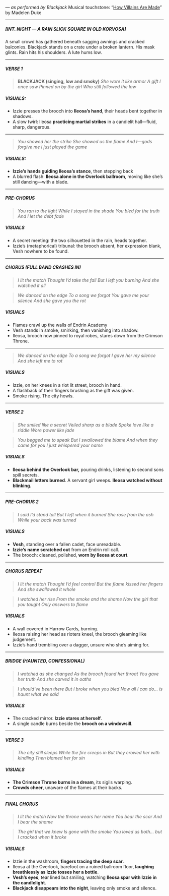 *— as performed by Blackjack*
Musical touchstone: “[How Villains Are Made](https://www.youtube.com/watch?v=plPtZPem94o)” by Madelen Duke

---

##### \[INT. NIGHT — A RAIN SLICK SQUARE IN OLD KORVOSA\]

A small crowd has gathered beneath sagging awnings and cracked balconies. Blackjack stands on a crate under a broken lantern. His mask glints. Rain hits his shoulders. A lute hums low.

---

##### VERSE 1

> **BLACKJACK (singing, low and smoky)**
> *She wore it like armor
> A gift I once saw
> Pinned on by the girl
> Who still followed the law*

##### VISUALS:
- Izzie presses the brooch into **Ileosa’s hand**, their heads bent together in shadows.
- A slow twirl: Ileosa **practicing martial strikes** in a candlelit hall—fluid, sharp, dangerous.

---

> *You showed her the strike
> She showed us the flame
> And I—gods forgive me
> I just played the game*

##### VISUALS:
- **Izzie’s hands guiding Ileosa’s stance**, then stepping back
- A blurred flash: **Ileosa alone in the Overlook ballroom**, moving like she’s still dancing—with a blade.

---

##### PRE-CHORUS

> *You ran to the light
> While I stayed in the shade
> You bled for the truth
> And I let the debt fade*

##### VISUALS
- A secret meeting: the two silhouetted in the rain, heads together.
- Izzie’s (metaphorical) tribunal: the brooch absent, her expression blank, Vesh nowhere to be found.

---

##### CHORUS (FULL BAND CRASHES IN)

> *I lit the match
> Thought I’d take the fall
> But I left you burning
> And she watched it all*

> *We danced on the edge
> To a song we forgot
> You gave me your silence
> And she gave you the rot*

##### VISUALS
- Flames crawl up the walls of Endrin Academy
- Vesh stands in smoke, smirking, then vanishing into shadow.
- Ileosa, brooch now pinned to royal robes, stares down from the Crimson Throne.

---

> *We danced on the edge
> To a song we forgot
> I gave her my silence
> And she left me to rot*

##### VISUALS
- Izzie, on her knees in a riot lit street, brooch in hand.
- A flashback of their fingers brushing as the gift was given.
- Smoke rising. The city howls.

---

##### VERSE 2

> *She smiled like a secret
> Veiled sharp as a blade
> Spoke love like a riddle
> Wore power like jade*

> *You begged me to speak
> But I swallowed the blame
> And when they came for you
> I just whispered your name*

##### VISUALS
- **Ileosa behind the Overlook bar,** pouring drinks, listening to second sons spill secrets.
- **Blackmail letters burned**. A servant girl weeps. **Ileosa watched without blinking**.

---

##### PRE-CHORUS 2

> *I said I’d stand tall
> But I left when it burned
> She rose from the ash
> While your back was turned*

##### VISUALS
- **Vesh**, standing over a fallen cadet, face unreadable.
- **Izzie’s name scratched out** from an Endrin roll call.
- The brooch: cleaned, polished, **worn by Ileosa at court**.

---

##### CHORUS REPEAT

> *I lit the match
> Thought I’d feel control
> But the flame kissed her fingers
> And she swallowed it whole*

> *I watched her rise
> From the smoke and the shame
> Now the girl that you taught
> Only answers to flame*

##### VISUALS
- A wall covered in Harrow Cards, burning.
- Ileosa raising her head as rioters kneel, the brooch gleaming like judgement.
- Izzie’s hand trembling over a dagger, unsure who she’s aiming for.

---

##### BRIDGE (HAUNTED, CONFESSIONAL)

> *I watched as she changed
> As the brooch found her throat
> You gave her truth
> And she carved it in oaths*

> *I should’ve been there
> But I broke when you bled
> Now all I can do…
> is haunt what we said*

##### VISUALS
- The cracked mirror. **Izzie stares at herself**.
- A single candle burns beside the **brooch on a windowsill**.

---

##### VERSE 3

> *The city still sleeps
> While the fire creeps in
> But they crowed her with kindling
> Then blamed her for sin*

##### VISUALS
- **The Crimson Throne burns in a dream**, its sigils warping.
- **Crowds cheer**, unaware of the flames at their backs.

---

##### FINAL CHORUS

> *I lit the match
> Now the throne wears her name
> You bear the scar
> And I bear the shame*

> *The girl that we knew
> Is gone with the smoke
> You loved us both…
> but I cracked when it broke*

##### VISUALS
- Izzie in the washroom, **fingers tracing the deep scar**.
- Ileosa at the Overlook, barefoot on a ruined ballroom floor, **laughing breathlessly as Izzie tosses her a bottle**.
- **Vesh’s eyes**, tear lined but smiling, watching **Ileosa spar with Izzie in the candlelight**.
- **Blackjack disappears into the night**, leaving only smoke and silence.